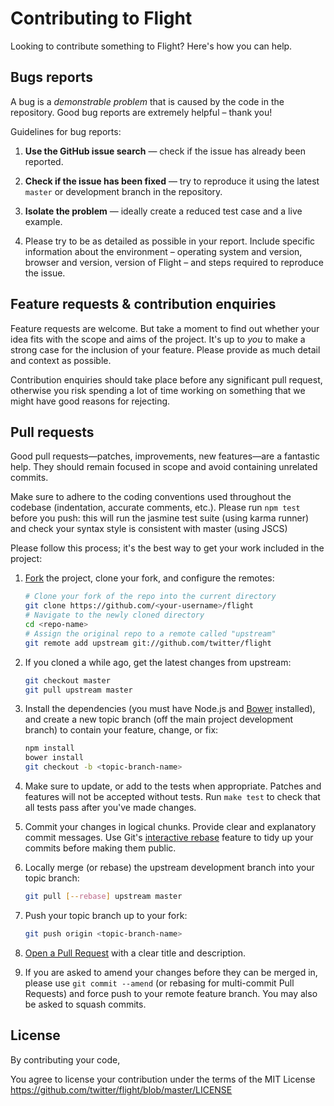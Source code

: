 # Contributing to Flight

Looking to contribute something to Flight? Here's how you can help.


## Bugs reports

A bug is a _demonstrable problem_ that is caused by the code in the
repository. Good bug reports are extremely helpful – thank you!

Guidelines for bug reports:

1. **Use the GitHub issue search** &mdash; check if the issue has already been
   reported.

2. **Check if the issue has been fixed** &mdash; try to reproduce it using the
   latest `master` or development branch in the repository.

3. **Isolate the problem** &mdash; ideally create a reduced test
   case and a live example.

4. Please try to be as detailed as possible in your report. Include specific
   information about the environment – operating system and version, browser
   and version, version of Flight – and steps required to reproduce the issue.


## Feature requests & contribution enquiries

Feature requests are welcome. But take a moment to find out whether your idea
fits with the scope and aims of the project. It's up to *you* to make a strong
case for the inclusion of your feature. Please provide as much detail and
context as possible.

Contribution enquiries should take place before any significant pull request,
otherwise you risk spending a lot of time working on something that we might
have good reasons for rejecting.


## Pull requests

Good pull requests&mdash;patches, improvements, new features&mdash;are a fantastic
help. They should remain focused in scope and avoid containing unrelated
commits.

Make sure to adhere to the coding conventions used throughout the codebase
(indentation, accurate comments, etc.). Please run `npm test` before you push:
this will run the jasmine test suite (using karma runner) and check your syntax
style is consistent with master (using JSCS)

Please follow this process; it's the best way to get your work included in the
project:

1. [Fork](http://help.github.com/fork-a-repo/) the project, clone your fork,
   and configure the remotes:

   ```bash
   # Clone your fork of the repo into the current directory
   git clone https://github.com/<your-username>/flight
   # Navigate to the newly cloned directory
   cd <repo-name>
   # Assign the original repo to a remote called "upstream"
   git remote add upstream git://github.com/twitter/flight
   ```

2. If you cloned a while ago, get the latest changes from upstream:

   ```bash
   git checkout master
   git pull upstream master
   ```

3. Install the dependencies (you must have Node.js and [Bower](http://bower.io)
   installed), and create a new topic branch (off the main project development
   branch) to contain your feature, change, or fix:

   ```bash
   npm install
   bower install
   git checkout -b <topic-branch-name>
   ```

4. Make sure to update, or add to the tests when appropriate. Patches and
   features will not be accepted without tests. Run `make test` to check that
   all tests pass after you've made changes.

5. Commit your changes in logical chunks. Provide clear and explanatory commit
   messages. Use Git's [interactive rebase](https://help.github.com/articles/interactive-rebase) feature to tidy up
   your commits before making them public.

6. Locally merge (or rebase) the upstream development branch into your topic branch:

   ```bash
   git pull [--rebase] upstream master
   ```

7. Push your topic branch up to your fork:

   ```bash
   git push origin <topic-branch-name>
   ```

8. [Open a Pull Request](https://help.github.com/articles/using-pull-requests/)
    with a clear title and description.

9. If you are asked to amend your changes before they can be merged in, please
   use `git commit --amend` (or rebasing for multi-commit Pull Requests) and
   force push to your remote feature branch. You may also be asked to squash
   commits.

## License

By contributing your code,

You agree to license your contribution under the terms of the MIT License
https://github.com/twitter/flight/blob/master/LICENSE
